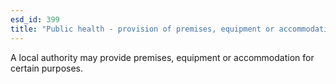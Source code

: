 ```yaml
---
esd_id: 399
title: "Public health - provision of premises, equipment or accommodation"
---
```


A local authority may provide premises, equipment or accommodation for certain purposes.

